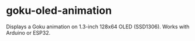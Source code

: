 # goku-oled-animation
Displays a Goku animation on 1.3-inch 128x64 OLED (SSD1306). Works with Arduino or ESP32.
